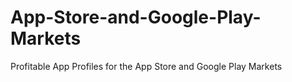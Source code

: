 # App-Store-and-Google-Play-Markets
Profitable App Profiles for the App Store and Google Play Markets
